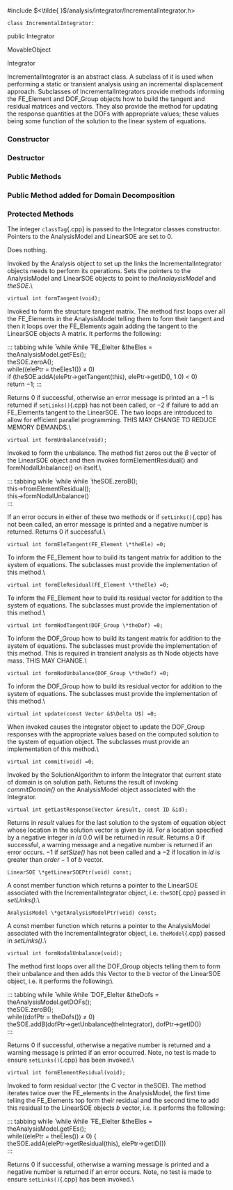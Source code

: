 \
#include $<\tilde{ }$/analysis/integrator/IncrementalIntegrator.h$>$



```{.cpp}
class IncrementalIntegrator:
```
 public Integrator


MovableObject

Integrator

IncrementalIntegrator is an abstract class. A subclass of it is used
when performing a static or transient analysis using an incremental
displacement approach. Subclasses of IncrementalIntegrators provide
methods informing the FE_Element and DOF_Group objects how to build the
tangent and residual matrices and vectors. They also provide the method
for updating the response quantities at the DOFs with appropriate
values; these values being some function of the solution to the linear
system of equations.
### Constructor

### Destructor

### Public Methods





### Public Method added for Domain Decomposition

### Protected Methods



The integer `classTag`{.cpp} is passed to the Integrator classes constructor.
Pointers to the AnalysisModel and LinearSOE are set to $0$.

Does nothing.

Invoked by the Analysis object to set up the links the
IncrementalIntegrator objects needs to perform its operations. Sets the
pointers to the AnalysisModel and LinearSOE objects to point to
*theAnalaysisModel* and *theSOE*.\

```{.cpp}
virtual int formTangent(void);
```

Invoked to form the structure tangent matrix. The method first loops
over all the FE_Elements in the AnalysisModel telling them to form their
tangent and then it loops over the FE_Elements again adding the tangent
to the LinearSOE objects A matrix. It performs the following:

::: tabbing
while ̄ while w̄hile ̄ FE_EleIter &theEles = theAnalysisModel.getFEs();\
theSOE.zeroA();\
while((elePtr = theEles1()) $\neq$ 0)\
if (theSOE.addA(elePtr-$>$getTangent(this), elePtr-$>$getID(), $1.0$)
$<$ 0)\
return $-1$;
:::

Returns $0$ if successful, otherwise an error message is printed an a
$-1$ is returned if `setLinks()`{.cpp} has not been called, or $-2$ if failure
to add an FE_Elements tangent to the LinearSOE. The two loops are
introduced to allow for efficient parallel programming. THIS MAY CHANGE
TO REDUCE MEMORY DEMANDS.\

```{.cpp}
virtual int formUnbalance(void);
```

Invoked to form the unbalance. The method fist zeros out the $B$ vector
of the LinearSOE object and then invokes formElementResidual() and
formNodalUnbalance() on itself.\

::: tabbing
while ̄ while w̄hile ̄ theSOE.zeroB();\
this-$>$fromElementResidual();\
this-$>$formNodalUnbalance()\
:::

If an error occurs in either of these two methods or if `setLinks()`{.cpp} has
not been called, an error message is printed and a negative number is
returned. Returns $0$ if successful.\

```{.cpp}
virtual int formEleTangent(FE_Element \*theEle) =0;
```


To inform the FE_Element how to build its tangent matrix for addition to
the system of equations. The subclasses must provide the implementation
of this method.\

```{.cpp}
virtual int formEleResidual(FE_Element \*theEle) =0;
```

To inform the FE_Element how to build its residual vector for addition
to the system of equations. The subclasses must provide the
implementation of this method.\

```{.cpp}
virtual int formNodTangent(DOF_Group \*theDof) =0;
```

To inform the DOF_Group how to build its tangent matrix for addition to
the system of equations. The subclasses must provide the implementation
of this method. This is required in transient analysis as th Node
objects have mass. THIS MAY CHANGE.\

```{.cpp}
virtual int formNodUnbalance(DOF_Group \*theDof) =0;
```

To inform the DOF_Group how to build its residual vector for addition to
the system of equations. The subclasses must provide the implementation
of this method.\

```{.cpp}
virtual int update(const Vector &$\Delta U$) =0;
```

When invoked causes the integrator object to update the DOF_Group
responses with the appropriate values based on the computed solution to
the system of equation object. The subclasses must provide an
implementation of this method.\

```{.cpp}
virtual int commit(void) =0;
```

Invoked by the SolutionAlgorithm to inform the Integrator that current
state of domain is on solution path. Returns the result of invoking
*commitDomain()* on the AnalysisModel object associated with the
Integrator.

```{.cpp}
virtual int getLastResponse(Vector &result, const ID &id);
```


Returns in *result* values for the last solution to the system of
equation object whose location in the solution vector is given by *id*.
For a location specified by a negative integer in *id* 0.0 will be
returned in *result*. Returns a $0$ if successful, a warning message and
a negative number is returned if an error occurs. $-1$ if *setSize()*
has not been called and a $-2$ if location in *id* is greater than
$order-1$ of $b$ vector.

```{.cpp}
LinearSOE \*getLinearSOEPtr(void) const;
```


A const member function which returns a pointer to the LinearSOE
associated with the IncrementalIntegrator object, i.e. `theSOE`{.cpp} passed
in *setLinks()*.\

```{.cpp}
AnalysisModel \*getAnalysisModelPtr(void) const;
```

A const member function which returns a pointer to the AnalysisModel
associated with the IncrementalIntegrator object, i.e. `theModel`{.cpp} passed
in *setLinks()*.\

```{.cpp}
virtual int formNodalUnbalance(void);
```

The method first loops over all the DOF_Group objects telling them to
form their unbalance and then adds this Vector to the $b$ vector of the
LinearSOE object, i.e. it performs the following:\

::: tabbing
while ̄ while w̄hile ̄ DOF_EleIter &theDofs =
theAnalysisModel.getDOFs();\
theSOE.zeroB();\
while((dofPtr = theDofs()) $\neq$ 0)\
theSOE.addB(dofPtr-$>$getUnbalance(theIntegrator), dofPtr-$>$getID())\
:::

Returns $0$ if successful, otherwise a negative number is returned and a
warning message is printed if an error occurred. Note, no test is made
to ensure `setLinks()`{.cpp} has been invoked.\

```{.cpp}
virtual int formElementResidual(void);
```

Invoked to form residual vector (the C vector in theSOE). The method
iterates twice over the FE_elements in the AnalysisModel, the first time
telling the FE_Elements top form their residual and the second time to
add this residual to the LinearSOE objects $b$ vector, i.e. it performs
the following:

::: tabbing
while ̄ while w̄hile ̄ FE_EleIter &theEles = theAnalysisModel.getFEs();\
while((elePtr = theEles()) $\neq$ 0) {\
theSOE.addA(elePtr-$>$getResidual(this), elePtr-$>$getID())\
:::

Returns $0$ if successful, otherwise a warning message is printed and a
negative number is returned if an error occurs. Note, no test is made to
ensure `setLinks()`{.cpp} has been invoked.\
